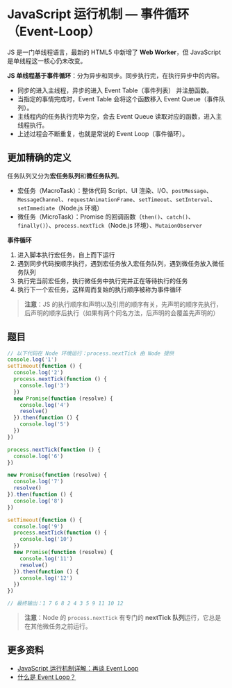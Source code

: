 # JavaScript 运行机制 — 事件循环（Event-Loop）

JS 是一门单线程语言，最新的 HTML5 中新增了 **Web Worker**，但 JavaScript 是单线程这一核心仍未改变。

**JS 单线程基于事件循环**：分为异步和同步。同步执行完，在执行异步中的内容。

- 同步的进入主线程，异步的进入 Event Table（事件列表） 并注册函数。
- 当指定的事情完成时，Event Table 会将这个函数移入 Event Queue（事件队列）。
- 主线程内的任务执行完毕为空，会去 Event Queue 读取对应的函数，进入主线程执行。
- 上述过程会不断重复，也就是常说的 Event Loop（事件循环）。

## 更加精确的定义

任务队列又分为**宏任务队列**和**微任务队列**。

- 宏任务（MacroTask）：整体代码 Script、UI 渲染、I/O、`postMessage`、`MessageChannel`、`requestAnimationFrame`、`setTimeout`、`setInterval`、`setImmediate`（Node.js 环境）
- 微任务（MicroTask）：Promise 的回调函数（`then()`、`catch()`、`finally()`）、`process.nextTick`（Node.js 环境）、`MutaionObserver`

**事件循环**

1. 进入脚本执行宏任务，自上而下运行
2. 遇到同步代码按顺序执行，遇到宏任务放入宏任务队列，遇到微任务放入微任务队列
3. 执行完当前宏任务，执行微任务中执行完并正在等待执行的任务
4. 执行下一个宏任务，这样周而复始的执行顺序被称为事件循环

> **注意**：JS 的执行顺序和声明以及引用的顺序有关，先声明的顺序先执行，后声明的顺序后执行（如果有两个同名方法，后声明的会覆盖先声明的）

## 题目

```js
// 以下代码在 Node 环境运行：process.nextTick 由 Node 提供
console.log('1')
setTimeout(function () {
  console.log('2')
  process.nextTick(function () {
    console.log('3')
  })
  new Promise(function (resolve) {
    console.log('4')
    resolve()
  }).then(function () {
    console.log('5')
  })
})

process.nextTick(function () {
  console.log('6')
})

new Promise(function (resolve) {
  console.log('7')
  resolve()
}).then(function () {
  console.log('8')
})

setTimeout(function () {
  console.log('9')
  process.nextTick(function () {
    console.log('10')
  })
  new Promise(function (resolve) {
    console.log('11')
    resolve()
  }).then(function () {
    console.log('12')
  })
})

// 最终输出：1 7 6 8 2 4 3 5 9 11 10 12
```

> **注意**：Node 的 `process.nextTick` 有专门的 **nextTick 队列**运行，它总是在其他微任务之前运行。

## 更多资料

- [JavaScript 运行机制详解：再谈 Event Loop](http://www.ruanyifeng.com/blog/2014/10/event-loop.html)
- [什么是 Event Loop？](http://www.ruanyifeng.com/blog/2013/10/event_loop.html)
